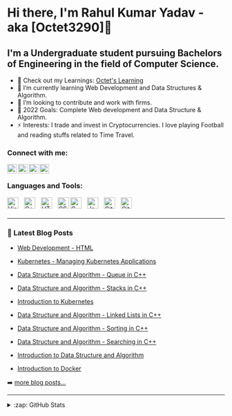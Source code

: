 # Hi there, I'm Rahul Kumar Yadav - aka [Octet3290]👋 


## I'm a Undergraduate student pursuing Bachelors of Engineering in the field of Computer Science.

- 🔭 Check out my Learnings: [Octet's Learning](https://octet3290.github.io/OctetLearnings/)
- 🌱 I’m currently learning Web Development and Data Structures & Algorithm.
- 👯 I’m looking to contribute and work with firms.
- 🥅 2022 Goals: Complete Web development and Data Structure & Algorithm.
- ⚡ Interests: I trade and invest in Cryptocurrencies. I love playing Football and reading stuffs related to Time Travel.


### Connect with me:

[<img align="left" alt="" width="22px" src="https://logos-download.com/wp-content/uploads/2016/02/Twitter_Logo_new.png" />][twitter]
&nbsp;&nbsp;
[<img align="left" alt="" width="22px" src="https://www.aesthetx.com/wp-content/uploads/2021/01/1200px-Instagram_logo_2016.svg-1-min.png" />][instagram]
&nbsp;&nbsp;
[<img align="left" alt="" width="22px" src="https://i.pinimg.com/originals/ce/09/3c/ce093c7214ad357bb665cfd2f66a8b6b.png" />][linkedin]
&nbsp;&nbsp;
[<img align="left" alt="" width="22px" src="https://assets.epb.com/media/icons/globe-0.png" />][website]
&nbsp;&nbsp;


### Languages and Tools:

<img align="left" alt="Visual Studio Code" width="26px" src="https://cdn.jsdelivr.net/gh/devicons/devicon/icons/vscode/vscode-original.svg" style="padding-right:10px;" />

<img align="left" alt="C++" width="26px" src="https://raw.githubusercontent.com/isocpp/logos/master/cpp_logo.png" style="padding-right:10px;" />

<img align="left" alt="HTML" width="26px" src="https://logos-download.com/wp-content/uploads/2017/07/HTML5_badge.png" style="padding-right:10px;" />

<img align="left" alt="CSS" width="26px" src="https://1000marcas.net/wp-content/uploads/2021/02/CSS-Logo.jpg" />

<img align="left" alt="C" width="26px" src="https://www.pinclipart.com/picdir/big/396-3965857_c-c-programming-language-logo-clipart.png" style="padding-right:10px;" />

<img align="left" alt="JavaScript" width="26px" src="https://cdn.jsdelivr.net/gh/devicons/devicon/icons/javascript/javascript-original.svg" style="padding-right:10px;" />

<img align="left" alt="Git" width="26px" src="https://cdn.jsdelivr.net/gh/devicons/devicon/icons/git/git-original.svg" style="padding-right:10px;" />

<img align="left" alt="GitHub" width="26px" src="https://user-images.githubusercontent.com/3369400/139447912-e0f43f33-6d9f-45f8-be46-2df5bbc91289.png" style="padding-right:10px;" />

<br />
<br />

---

### 📕 Latest Blog Posts

<!-- BLOG-POST-LIST:START -->

- [Web Development - HTML ](https://octet3290.github.io/OctetLearnings/HTML.html)
- [Kubernetes - Managing Kubernetes Applications ](https://octet3290.github.io/OctetLearnings/kubernetes6.html)
- [Data Structure and Algorithm - Queue in C++ ](https://octet3290.github.io/OctetLearnings/DSAqueue.html)
- [Data Structure and Algorithm - Stacks in C++ ](https://octet3290.github.io/OctetLearnings/DSAstacks.html)
- [Introduction to Kubernetes](https://octet3290.github.io/OctetLearnings/kubernetes.html)
- [Data Structure and Algorithm - Linked Lists in C++](https://octet3290.github.io/OctetLearnings/DSALinkedList.html)
- [Data Structure and Algorithm - Sorting in C++](https://octet3290.github.io/OctetLearnings/DSAnext2.html)

- [Data Structure and Algorithm - Searching in C++](https://octet3290.github.io/OctetLearnings/DSAnext1.html)

- [Introduction to Data Structure and Algorithm](https://octet3290.github.io/OctetLearnings/DSA.html)

- [Introduction to Docker](https://octet3290.github.io/OctetLearnings/docker.html)




<!-- BLOG-POST-LIST:END -->

➡️ [more blog posts...](https://octet3290.github.io/OctetLearnings/index.html)

---



<details>
  <summary>:zap: GitHub Stats</summary>

  ![Rahul's GitHub stats](https://github-readme-stats.vercel.app/api?username=Octet3290&show_icons=true&theme=radical)

</details>

[website]: https://octet3290.github.io/OctetLearnings/
[twitter]: https://twitter.com/rahul3290
[instagram]: https://www.instagram.com/octet_rahul3290/
[linkedin]: https://www.linkedin.com/in/rahul-kumar-yadav-5228121ba/

